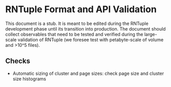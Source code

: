 RNTuple Format and API Validation
=================================

This document is a stub.
It is meant to be edited during the RNTuple development phase until its transition into production.
The document should collect observables that need to be tested and verified
during the large-scale validation of RNTuple (we foresee test with petabyte-scale of volume and >10^5 files).

Checks
------

- Automatic sizing of cluster and page sizes:
  check page size and cluster size histograms
